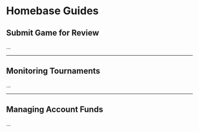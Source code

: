 # Homebase Guides

## Submit Game for Review

...

---

## Monitoring Tournaments

...

---

## Managing Account Funds

...
